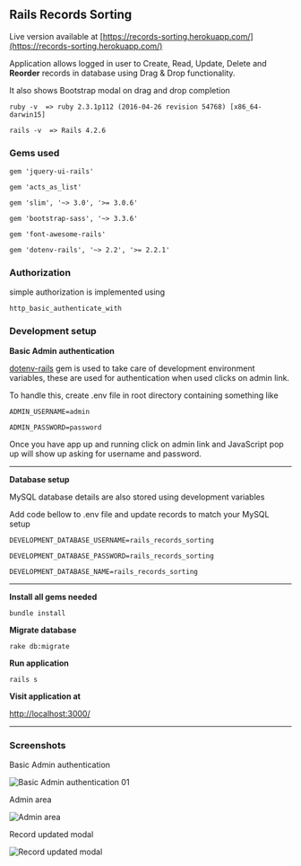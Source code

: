 ## Rails Records Sorting

Live version available at [https://records-sorting.herokuapp.com/](https://records-sorting.herokuapp.com/)

Application allows logged in user to Create, Read, Update, Delete and **Reorder** records in database using Drag & Drop functionality.

It also shows Bootstrap modal on drag and drop completion

`ruby -v  => ruby 2.3.1p112 (2016-04-26 revision 54768) [x86_64-darwin15]`

`rails -v  => Rails 4.2.6`

### Gems used

    gem 'jquery-ui-rails'

    gem 'acts_as_list'

    gem 'slim', '~> 3.0', '>= 3.0.6'

    gem 'bootstrap-sass', '~> 3.3.6'

    gem 'font-awesome-rails'

    gem 'dotenv-rails', '~> 2.2', '>= 2.2.1'

### Authorization

simple authorization is implemented using

```
http_basic_authenticate_with
```

### Development setup

**Basic Admin authentication**

[dotenv-rails](https://github.com/bkeepers/dotenv) gem is used to take care of development environment variables, these are used for authentication when used clicks on admin link.

To handle this, create .env file in root directory containing something like

```
ADMIN_USERNAME=admin

ADMIN_PASSWORD=password
```

Once you have app up and running click on admin link and JavaScript pop up will show up asking for username and password.

---
**Database setup**

MySQL database details are also stored using development variables

Add code bellow to .env file and update records to match your MySQL setup

```
DEVELOPMENT_DATABASE_USERNAME=rails_records_sorting

DEVELOPMENT_DATABASE_PASSWORD=rails_records_sorting

DEVELOPMENT_DATABASE_NAME=rails_records_sorting
```

---

**Install all gems needed**

```
bundle install
```

**Migrate database**

```
rake db:migrate
```

**Run application**

```
rails s
```

**Visit application at**

[http://localhost:3000/](http://localhost:3000/)

---

### Screenshots

Basic Admin authentication

![Basic Admin authentication 01](https://user-images.githubusercontent.com/2744855/31307001-63d5d9e6-ab53-11e7-82d7-3b974d7f9207.png)

Admin area

![Admin area](https://cloud.githubusercontent.com/assets/2744855/17792452/acf3c932-6598-11e6-9502-15998418b9a2.png)

Record updated modal

![Record updated modal](https://cloud.githubusercontent.com/assets/2744855/17792485/d565fda4-6598-11e6-9f82-07705525f0f1.png)

